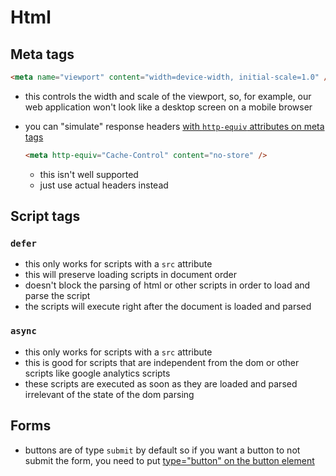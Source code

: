 # Html

## Meta tags

```html
<meta name="viewport" content="width=device-width, initial-scale=1.0" />
```

- this controls the width and scale of the viewport, so, for example, our web application won't look like a desktop screen on a mobile browser
- you can "simulate" response headers [with `http-equiv` attributes on meta tags](https://stackoverflow.com/questions/1341089/is-there-a-meta-tag-to-turn-off-caching-in-all-browsers)

    ```html
    <meta http-equiv="Cache-Control" content="no-store" />
    ```

  - this isn't well supported
  - just use actual headers instead

## Script tags

### `defer`

- this only works for scripts with a `src` attribute
- this will preserve loading scripts in document order
- doesn't block the parsing of html or other scripts in order to load and parse the script
- the scripts will execute right after the document is loaded and parsed

### `async`

- this only works for scripts with a `src` attribute
- this is good for scripts that are independent from the dom or other scripts like google analytics scripts
- these scripts are executed as soon as they are loaded and parsed irrelevant of the state of the dom parsing

## Forms

- buttons are of type `submit` by default so if you want a button to not submit the form, you need to put [type="button" on the button element](https://stackoverflow.com/questions/932653/how-to-prevent-buttons-from-submitting-forms)
